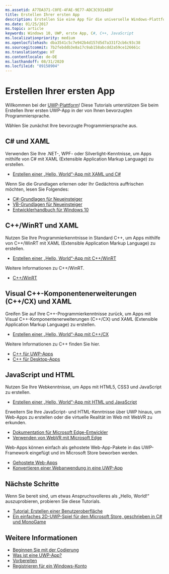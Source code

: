 ```yaml
---
ms.assetid: A77DA371-C0FE-4FAE-9E77-ADC3C9314EDF
title: Erstellen Ihrer ersten App
description: Erstellen Sie eine App für die universelle Windows-Plattform (UWP) für Windows 10 mithilfe Ihrer bevorzugten Programmiersprache.
ms.date: 01/25/2017
ms.topic: article
keywords: Windows 10, UWP, erste App, C#, C++, JavaScript
ms.localizationpriority: medium
ms.openlocfilehash: dba3541c5c7e942b4d157d5d7a331f2cb6c93c38
ms.sourcegitcommit: 7b2febddb3e8a17c9ab158abcdd2a59ce126661c
ms.translationtype: HT
ms.contentlocale: de-DE
ms.lasthandoff: 08/31/2020
ms.locfileid: "89158904"
---
```

# <a name="create-your-first-app"></a>Erstellen Ihrer ersten App

Willkommen bei der [UWP-Plattform](universal-application-platform-guide.md)! Diese Tutorials unterstützen Sie beim Erstellen Ihrer ersten UWP-App in der von Ihnen bevorzugten Programmiersprache.

Wählen Sie zunächst Ihre bevorzugte Programmiersprache aus.

## <a name="c-and-xaml"></a>C# und XAML

Verwenden Sie Ihre .NET-, WPF- oder Silverlight-Kenntnisse, um Apps mithilfe von C# mit XAML (Extensible Application Markup Language) zu erstellen.

* [Erstellen einer „Hello, World“-App mit XAML und C#](create-a-hello-world-app-xaml-universal.md)

Wenn Sie die Grundlagen erlernen oder Ihr Gedächtnis auffrischen möchten, lesen Sie Folgendes:

* [C#-Grundlagen für Neueinsteiger](https://channel9.msdn.com/Series/CSharp-Fundamentals-for-Absolute-Beginners?l=Lvld4EQIC_2706218949)
* [VB-Grundlagen für Neueinsteiger](/learn/?l=jqMOvLKbC_9206218965)
* [Entwicklerhandbuch für Windows 10](/learn/)

## <a name="cwinrt-and-xaml"></a>C++/WinRT und XAML

Nutzen Sie Ihre Programmierkenntnisse in Standard C++, um Apps mithilfe von C++/WinRT mit XAML (Extensible Application Markup Language) zu erstellen.

* [Erstellen einer „Hello, World“-App mit C++/WinRT](./create-a-basic-windows-10-app-in-cppwinrt.md)

Weitere Informationen zu C++/WinRT.

* [C++/WinRT](../cpp-and-winrt-apis/index.md)

## <a name="visualc-component-extensions-ccx-and-xaml"></a>Visual C++-Komponentenerweiterungen (C++/CX) und XAML

Greifen Sie auf Ihre C++-Programmierkenntnisse zurück, um Apps mit Visual C++-Komponentenerweiterungen (C++/CX) und XAML (Extensible Application Markup Language) zu erstellen.

* [Erstellen einer „Hello, World“-App mit C++/CX](create-a-basic-windows-10-app-in-cpp.md)

Weitere Informationen zu C++ finden Sie hier.

* [C++ für UWP-Apps](/cpp/cppcx/universal-windows-apps-cpp?view=vs-2019)
* [C++ für Desktop-Apps](/cpp/windows/desktop-applications-visual-cpp?view=vs-2019)

## <a name="javascript-and-html"></a>JavaScript und HTML

Nutzen Sie Ihre Webkenntnisse, um Apps mit HTML5, CSS3 und JavaScript zu erstellen.

* [Erstellen einer „Hello, World“-App mit HTML und JavaScript](create-a-hello-world-app-js-uwp.md)

Erweitern Sie Ihre JavaScript- und HTML-Kenntnisse über UWP hinaus, um Web-Apps zu erstellen oder die virtuelle Realität im Web mit WebVR zu erkunden.

* [Dokumentation für Microsoft Edge-Entwickler](/microsoft-edge/)
* [Verwenden von WebVR mit Microsoft Edge](/microsoft-edge/webvr/)

Web-Apps können einfach als gehostete Web-App-Pakete in das UWP-Framework eingefügt und im Microsoft Store beworben werden.

* [Gehostete Web-Apps](https://developer.microsoft.com/windows/pwa)
* [Konvertieren einer Webanwendung in eine UWP-App](/microsoft-edge/progressive-web-apps-chromium/)

## <a name="next-steps"></a>Nächste Schritte

Wenn Sie bereit sind, um etwas Anspruchsvolleres als „Hello, World!“ auszuprobieren, probieren Sie diese Tutorials.

* [Tutorial: Erstellen einer Benutzeroberfläche](../design/basics/xaml-basics-ui.md)
* [Ein einfaches 2D-UWP-Spiel für den Microsoft Store, geschrieben in C# und MonoGame](get-started-tutorial-game-mg2d.md)

## <a name="see-also"></a>Weitere Informationen

* [Beginnen Sie mit der Codierung](create-uwp-apps.md)
* [Was ist eine UWP-App?](universal-application-platform-guide.md)
* [Vorbereiten](get-set-up.md)
* [Registrieren für ein Windows-Konto](sign-up.md)